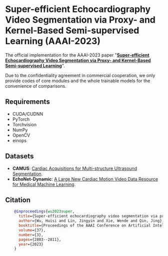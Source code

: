 # Super-efficient Echocardiography Video Segmentation via Proxy- and Kernel-Based Semi-supervised Learning (AAAI-2023)
The official implementation for the AAAI-2023 paper "[**Super-efficient Echocardiography Video Segmentation via Proxy- and Kernel-Based Semi-supervised Learning**](https://ojs.aaai.org/index.php/AAAI/article/view/25381)".

Due to the confidentiality agreement in commercial cooperation, we only provide codes of core modules and the whole trainable models for the convenience of comparisons.

## Requirements

* CUDA/CUDNN
* PyTorch
* Torchvision
* NumPy
* OpenCV
* einops

## Datasets

* **CAMUS**: [Cardiac Acquisitions for Multi-structure Ultrasound Segmentation](https://www.creatis.insa-lyon.fr/Challenge/camus/).
* **EchoNet-Dynamic**: [A Large New Cardiac Motion Video Data Resource for Medical Machine Learning](https://echonet.github.io/dynamic/).

## Citation

```bibtex
    @inproceedings{wu2023super,
      title={Super-efficient echocardiography video segmentation via proxy-and kernel-based semi-supervised learning},
      author={Wu, Huisi and Lin, Jingyin and Xie, Wende and Qin, Jing},
      booktitle={Proceedings of the AAAI Conference on Artificial Intelligence},
      volume={37},
      number={3},
      pages={2803--2811},
      year={2023}
    }
```
